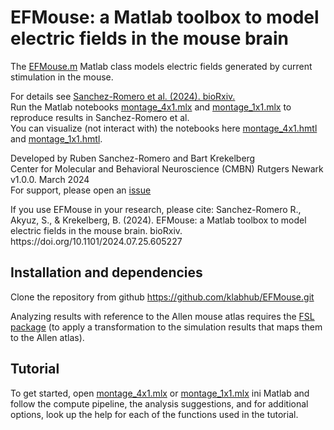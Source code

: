 # EFMouse: a Matlab toolbox to model electric fields in the mouse brain
The [EFMouse.m](https://github.com/klabhub/EFMouse/blob/main/EFMouse.m) Matlab class models electric fields generated by current stimulation in
the mouse.

For details see [Sanchez-Romero et al. (2024). bioRxiv.](https://doi.org/10.1101/2024.07.25.605227) <br /> 
Run the Matlab notebooks [montage_4x1.mlx](https://github.com/klabhub/EFMouse/blob/main/montage_4x1.mlx) and [montage_1x1.mlx](https://github.com/klabhub/EFMouse/blob/main/montage_1x1.mlx) to reproduce results in Sanchez-Romero et al.<br />
You can visualize (not interact with) the notebooks here [montage_4x1.hmtl](https://klabhub.github.io/EFMouse/montage_4x1.html) and [montage_1x1.hmtl](https://klabhub.github.io/EFMouse/montage_1x1.html).

Developed by Ruben Sanchez-Romero and Bart Krekelberg<br /> 
Center for Molecular and Behavioral Neuroscience (CMBN) Rutgers Newark<br/> 
v1.0.0. March 2024<br/>
For support, please open an [issue](https://github.com/klabhub/EFMouse/issues)

If you use EFMouse in your research, please cite: Sanchez-Romero R., Akyuz, S., & Krekelberg, B. (2024). EFMouse: a Matlab toolbox to model electric fields in the mouse brain. bioRxiv. https[]()://doi.org/10.1101/2024.07.25.605227 

## Installation and dependencies
Clone the repository from github https://github.com/klabhub/EFMouse.git

Analyzing results with reference to the Allen mouse atlas requires the [FSL 
package](https://fsl.fmrib.ox.ac.uk/fsl/docs/#/) (to apply a transformation to the simulation results that maps them to the Allen atlas).

## Tutorial
To get started, open [montage_4x1.mlx](https://github.com/klabhub/EFMouse/blob/main/montage_4x1.mlx) or [montage_1x1.mlx](https://github.com/klabhub/EFMouse/blob/main/montage_1x1.mlx) ini Matlab and follow the compute pipeline, the analysis suggestions, 
and for additional options, look up the help for each of the functions used in the tutorial.
